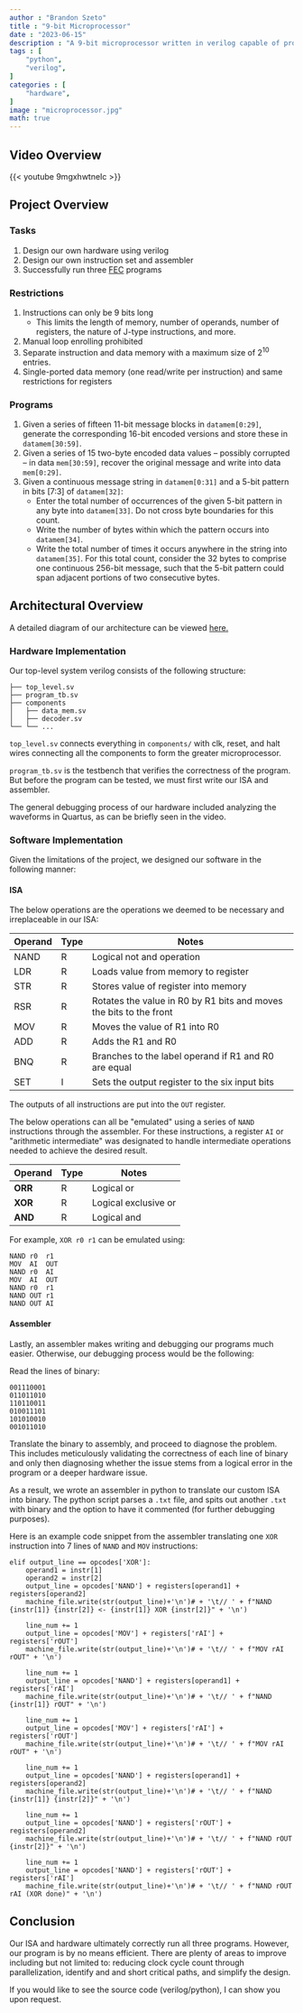 ```yaml
---
author : "Brandon Szeto"
title : "9-bit Microprocessor"
date : "2023-06-15"
description : "A 9-bit microprocessor written in verilog capable of processing instructions 9-bits wide (translated from custom assembly language). Programs run include parity-bit calculation, hamming code error detection, and pattern detection."
tags : [
    "python",
    "verilog",
]
categories : [
    "hardware",
]
image : "microprocessor.jpg"
math: true
---
```


## Video Overview

{{< youtube 9mgxhwtneIc >}}

## Project Overview

### Tasks
1. Design our own hardware using verilog
2. Design our own instruction set and assembler
3. Successfully run three [FEC](https://en.wikipedia.org/wiki/Error_correction_code#Forward_error_correction) programs

### Restrictions

1. Instructions can only be 9 bits long
    - This limits the length of memory, number of operands, number of registers,
      the nature of J-type instructions, and more.
2. Manual loop enrolling prohibited
3. Separate instruction and data memory with a maximum size of $2^{10}$ entries.
4. Single-ported data memory (one read/write per instruction) and same
   restrictions for registers

### Programs
1. Given a series of fifteen 11-bit message blocks in `datamem[0:29]`, generate
   the corresponding 16-bit encoded versions and store these in
   `datamem[30:59]`.
2. Given a series of 15 two-byte encoded data values – possibly corrupted – in data `mem[30:59]`, recover the original message and write into data `mem[0:29]`.
3. Given a continuous message string in `datamem[0:31]` and a 5-bit pattern in bits [7:3] of `datamem[32]`:
    - Enter the total number of occurrences of the given 5-bit pattern in any byte into `datamem[33]`. Do not cross byte boundaries for this count.
    - Write the number of bytes within which the pattern occurs into `datamem[34]`.
    - Write the total number of times it occurs anywhere in the string into `datamem[35]`. For this total count, consider the 32 bytes to comprise one continuous 256-bit message, such that the 5-bit pattern could span adjacent portions of two consecutive bytes.

## Architectural Overview

A detailed diagram of our architecture can be viewed [here.](https://miro.com/app/board/uXjVMDe7fAw=/)

### Hardware Implementation
Our top-level system verilog consists of the following structure:

```
├── top_level.sv
├── program_tb.sv
├── components
│   ├── data_mem.sv
│   ├── decoder.sv
└── └── ...
```

`top_level.sv` connects everything in `components/` with clk, reset, and halt
wires connecting all the components to form the greater microprocessor.

`program_tb.sv` is the testbench that verifies the correctness of the program.
But before the program can be tested, we must first write our ISA and assembler.

The general debugging process of our hardware included analyzing the waveforms
in Quartus, as can be briefly seen in the video.

### Software Implementation
Given the limitations of the project, we designed our software in the following
manner:
#### ISA
The below operations are the operations we deemed to be necessary and
irreplaceable in our ISA:

| Operand | Type | Notes |
| ------- | ---- | - |
| NAND    | R    | Logical not and operation
| LDR     | R    | Loads value from memory to register
| STR     | R    | Stores value of register into memory
| RSR     | R    | Rotates the value in R0 by R1 bits and moves the bits to the front
| MOV     | R    | Moves the value of R1 into R0
| ADD     | R    | Adds the R1 and R0
| BNQ     | R    | Branches to the label operand if R1 and R0 are equal
| SET     | I    | Sets the output register to the six input bits

The outputs of all instructions are put into the `OUT` register. 

The below operations can all be "emulated" using a series of `NAND` instructions
through the assembler. For these instructions, a register `AI`
or "arithmetic intermediate" was designated to handle intermediate operations
needed to achieve the desired result.

| Operand | Type | Notes |
| ------- | ---- | - |
| **ORR** | R    | Logical or
| **XOR** | R    | Logical exclusive or
| **AND** | R    | Logical and

For example, `XOR r0 r1` can be emulated using:
```
NAND r0  r1
MOV  AI  OUT 
NAND r0  AI
MOV  AI  OUT 
NAND r0  r1 
NAND OUT r1
NAND OUT AI
```


#### Assembler
Lastly, an assembler makes writing and debugging our programs much easier.
Otherwise, our debugging process would be the following:

Read the lines of binary:
```
001110001
011011010
110110011
010011101
101010010
001011010
```
Translate the binary to assembly, and proceed to diagnose the problem. This
includes meticulously validating the correctness of each line of binary and only
then diagnosing whether the issue stems from a logical error in the program or a
deeper hardware issue.

As a result, we wrote an assembler in python to translate our custom ISA into
binary. The python script parses a `.txt` file, and spits out another `.txt`
with binary and the option to have it commented (for further debugging
purposes).

Here is an example code snippet from the assembler translating one `XOR`
instruction into 7 lines of `NAND` and `MOV` instructions:

```
elif output_line == opcodes['XOR']:
    operand1 = instr[1]
    operand2 = instr[2]
    output_line = opcodes['NAND'] + registers[operand1] + registers[operand2]
    machine_file.write(str(output_line)+'\n')# + '\t// ' + f"NAND {instr[1]} {instr[2]} <- {instr[1]} XOR {instr[2]}" + '\n')

    line_num += 1
    output_line = opcodes['MOV'] + registers['rAI'] + registers['rOUT']
    machine_file.write(str(output_line)+'\n')# + '\t// ' + f"MOV rAI rOUT" + '\n')

    line_num += 1
    output_line = opcodes['NAND'] + registers[operand1] + registers['rAI']
    machine_file.write(str(output_line)+'\n')# + '\t// ' + f"NAND {instr[1]} rOUT" + '\n')

    line_num += 1
    output_line = opcodes['MOV'] + registers['rAI'] + registers['rOUT']
    machine_file.write(str(output_line)+'\n')# + '\t// ' + f"MOV rAI rOUT" + '\n')

    line_num += 1
    output_line = opcodes['NAND'] + registers[operand1] + registers[operand2]
    machine_file.write(str(output_line)+'\n')# + '\t// ' + f"NAND {instr[1]} {instr[2]}" + '\n')

    line_num += 1
    output_line = opcodes['NAND'] + registers['rOUT'] + registers[operand2]
    machine_file.write(str(output_line)+'\n')# + '\t// ' + f"NAND rOUT {instr[2]}" + '\n')

    line_num += 1
    output_line = opcodes['NAND'] + registers['rOUT'] + registers['rAI']
    machine_file.write(str(output_line)+'\n')# + '\t// ' + f"NAND rOUT rAI (XOR done)" + '\n')
```

## Conclusion
Our ISA and hardware ultimately correctly run all three programs. However, our
program is by no means efficient. There are plenty of areas to improve including
but not limited to: reducing clock cycle count through parallelization, identify
and and short critical paths, and simplify the design.

If you would like to see the source code (verilog/python), I can show you upon
request.

